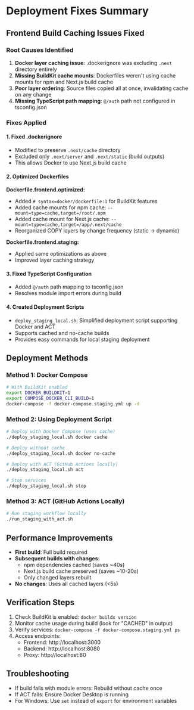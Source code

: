 # Deployment Fixes Summary

## Frontend Build Caching Issues Fixed

### Root Causes Identified
1. **Docker layer caching issue**: .dockerignore was excluding `.next` directory entirely
2. **Missing BuildKit cache mounts**: Dockerfiles weren't using cache mounts for npm and Next.js build cache
3. **Poor layer ordering**: Source files copied all at once, invalidating cache on any change
4. **Missing TypeScript path mapping**: `@/auth` path not configured in tsconfig.json

### Fixes Applied

#### 1. Fixed .dockerignore
- Modified to preserve `.next/cache` directory
- Excluded only `.next/server` and `.next/static` (build outputs)
- This allows Docker to use Next.js build cache

#### 2. Optimized Dockerfiles
**Dockerfile.frontend.optimized:**
- Added `# syntax=docker/dockerfile:1` for BuildKit features
- Added cache mounts for npm cache: `--mount=type=cache,target=/root/.npm`
- Added cache mount for Next.js cache: `--mount=type=cache,target=/app/.next/cache`
- Reorganized COPY layers by change frequency (static → dynamic)

**Dockerfile.frontend.staging:**
- Applied same optimizations as above
- Improved layer caching strategy

#### 3. Fixed TypeScript Configuration
- Added `@/auth` path mapping to tsconfig.json
- Resolves module import errors during build

#### 4. Created Deployment Scripts
- `deploy_staging_local.sh`: Simplified deployment script supporting Docker and ACT
- Supports cached and no-cache builds
- Provides easy commands for local staging deployment

## Deployment Methods

### Method 1: Docker Compose
```bash
# With BuildKit enabled
export DOCKER_BUILDKIT=1
export COMPOSE_DOCKER_CLI_BUILD=1
docker-compose -f docker-compose.staging.yml up -d
```

### Method 2: Using Deployment Script
```bash
# Deploy with Docker Compose (uses cache)
./deploy_staging_local.sh docker cache

# Deploy without cache
./deploy_staging_local.sh docker no-cache

# Deploy with ACT (GitHub Actions locally)
./deploy_staging_local.sh act

# Stop services
./deploy_staging_local.sh stop
```

### Method 3: ACT (GitHub Actions Locally)
```bash
# Run staging workflow locally
./run_staging_with_act.sh
```

## Performance Improvements
- **First build**: Full build required
- **Subsequent builds with changes**: 
  - npm dependencies cached (saves ~40s)
  - Next.js build cache preserved (saves ~10-20s)
  - Only changed layers rebuilt
- **No changes**: Uses all cached layers (<5s)

## Verification Steps
1. Check BuildKit is enabled: `docker buildx version`
2. Monitor cache usage during build (look for "CACHED" in output)
3. Verify services: `docker-compose -f docker-compose.staging.yml ps`
4. Access endpoints:
   - Frontend: http://localhost:3000
   - Backend: http://localhost:8080
   - Proxy: http://localhost:80

## Troubleshooting
- If build fails with module errors: Rebuild without cache once
- If ACT fails: Ensure Docker Desktop is running
- For Windows: Use `set` instead of `export` for environment variables